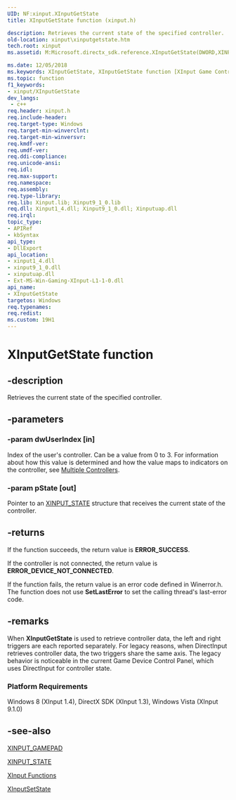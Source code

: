 ```yaml
---
UID: NF:xinput.XInputGetState
title: XInputGetState function (xinput.h)

description: Retrieves the current state of the specified controller.
old-location: xinput\xinputgetstate.htm
tech.root: xinput
ms.assetid: M:Microsoft.directx_sdk.reference.XInputGetState(DWORD,XINPUT_STATE*@)

ms.date: 12/05/2018
ms.keywords: XInputGetState, XInputGetState function [XInput Game Controller APIs], xinput.xinputgetstate, xinput/XInputGetState
ms.topic: function
f1_keywords:
- xinput/XInputGetState
dev_langs:
 - c++
req.header: xinput.h
req.include-header: 
req.target-type: Windows
req.target-min-winverclnt: 
req.target-min-winversvr: 
req.kmdf-ver: 
req.umdf-ver: 
req.ddi-compliance: 
req.unicode-ansi: 
req.idl: 
req.max-support: 
req.namespace: 
req.assembly: 
req.type-library: 
req.lib: Xinput.lib; Xinput9_1_0.lib
req.dll: Xinput1_4.dll; Xinput9_1_0.dll; Xinputuap.dll
req.irql: 
topic_type:
- APIRef
- kbSyntax
api_type:
- DllExport
api_location:
- xinput1_4.dll
- xinput9_1_0.dll
- xinputuap.dll
- Ext-MS-Win-Gaming-XInput-L1-1-0.dll
api_name:
- XInputGetState
targetos: Windows
req.typenames: 
req.redist: 
ms.custom: 19H1
---
```


# XInputGetState function


## -description


Retrieves the current state of the specified controller.


## -parameters




### -param dwUserIndex [in]

Index of the user's controller. Can be a value from 0 to 3. For information about how this value is determined and how the value maps to indicators on the controller, see <a href="https://docs.microsoft.com/windows/desktop/xinput/getting-started-with-xinput">Multiple Controllers</a>.


### -param pState [out]

Pointer to an <a href="https://docs.microsoft.com/windows/desktop/api/xinput/ns-xinput-xinput_state">XINPUT_STATE</a> structure that receives the current state of the controller.


## -returns



If the function succeeds, the return value is <b>ERROR_SUCCESS</b>.


If the controller is not connected, the return value is <b>ERROR_DEVICE_NOT_CONNECTED</b>.


If the function fails, the return value is an error code defined in Winerror.h. The function does not use <b>SetLastError</b> to set the calling thread's last-error code.




## -remarks



When <b>XInputGetState</b> is used to retrieve controller data, the left and right triggers are each reported separately. For legacy reasons, when DirectInput retrieves controller data, the two triggers share the same axis. The legacy behavior is noticeable in the current Game Device Control Panel, which uses DirectInput for controller state.

<h3><a id="Platform_Requirements"></a><a id="platform_requirements"></a><a id="PLATFORM_REQUIREMENTS"></a>Platform Requirements</h3>
Windows 8 (XInput 1.4), DirectX SDK (XInput 1.3), Windows Vista (XInput 9.1.0)




## -see-also




<a href="https://docs.microsoft.com/windows/desktop/api/xinput/ns-xinput-xinput_gamepad">XINPUT_GAMEPAD</a>



<a href="https://docs.microsoft.com/windows/desktop/api/xinput/ns-xinput-xinput_state">XINPUT_STATE</a>



<a href="https://docs.microsoft.com/windows/desktop/xinput/functions">XInput Functions</a>



<a href="https://docs.microsoft.com/windows/desktop/api/xinput/nf-xinput-xinputsetstate">XInputSetState</a>
 

 

